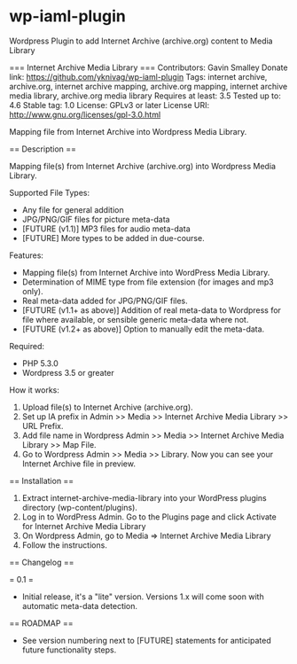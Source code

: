 # wp-iaml-plugin
Wordpress Plugin to add Internet Archive (archive.org) content to Media Library

=== Internet Archive Media Library ===
Contributors: Gavin Smalley
Donate link: https://github.com/yknivag/wp-iaml-plugin
Tags: internet archive, archive.org, internet archive mapping, archive.org mapping, internet archive media library, archive.org media library
Requires at least: 3.5
Tested up to: 4.6
Stable tag: 1.0
License: GPLv3 or later
License URI: http://www.gnu.org/licenses/gpl-3.0.html

Mapping file from Internet Archive into Wordpress Media Library.

== Description ==

Mapping file(s) from Internet Archive (archive.org) into Wordpress Media Library.

Supported File Types:
* Any file for general addition
* JPG/PNG/GIF files for picture meta-data
* [FUTURE (v1.1)] MP3 files for audio meta-data
* [FUTURE] More types to be added in due-course.

Features:
* Mapping file(s) from Internet Archive into WordPress Media Library.
* Determination of MIME type from file extension (for images and mp3 only).
* Real meta-data added for JPG/PNG/GIF files.
* [FUTURE (v1.1+ as above)] Addition of real meta-data to Wordpress for file where available, or sensible generic meta-data where not.
* [FUTURE (v1.2+ as above)] Option to manually edit the meta-data.

Required:
* PHP 5.3.0
* Wordpress 3.5 or greater

How it works:

1. Upload file(s) to Internet Archive (archive.org).
2. Set up IA prefix in Admin >> Media >> Internet Archive Media Library >> URL Prefix.
3. Add file name in Wordpress Admin >> Media >> Internet Archive Media Library >> Map File.
4. Go to Wordpress Admin >> Media >> Library. Now you can see your Internet Archive file in preview.

== Installation ==

1. Extract internet-archive-media-library into your WordPress plugins directory (wp-content/plugins).
2. Log in to WordPress Admin. Go to the Plugins page and click Activate for Internet Archive Media Library
3. On Wordpress Admin, go to Media => Internet Archive Media Library
4. Follow the instructions.

== Changelog ==

= 0.1 =
* Initial release, it's a "lite" version. Versions 1.x will come soon with automatic meta-data detection.

== ROADMAP ==

* See version numbering next to [FUTURE] statements for anticipated future functionality steps.